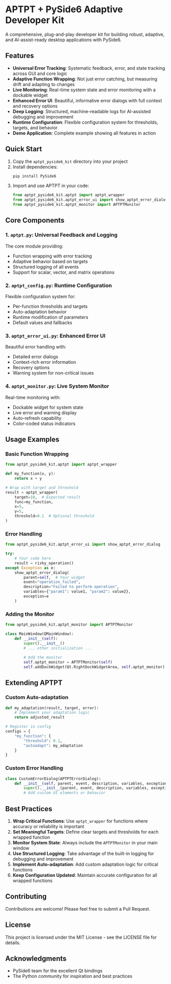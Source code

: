 # APTPT + PySide6 Adaptive Developer Kit

A comprehensive, plug-and-play developer kit for building robust, adaptive, and AI-assist-ready desktop applications with PySide6.

## Features

- **Universal Error Tracking**: Systematic feedback, error, and state tracking across GUI and core logic
- **Adaptive Function Wrapping**: Not just error catching, but measuring drift and adapting to changes
- **Live Monitoring**: Real-time system state and error monitoring with a dockable widget
- **Enhanced Error UI**: Beautiful, informative error dialogs with full context and recovery options
- **Deep Logging**: Structured, machine-readable logs for AI-assisted debugging and improvement
- **Runtime Configuration**: Flexible configuration system for thresholds, targets, and behavior
- **Demo Application**: Complete example showing all features in action

## Quick Start

1. Copy the `aptpt_pyside6_kit` directory into your project
2. Install dependencies:
   ```bash
   pip install PySide6
   ```
3. Import and use APTPT in your code:
   ```python
   from aptpt_pyside6_kit.aptpt import aptpt_wrapper
   from aptpt_pyside6_kit.aptpt_error_ui import show_aptpt_error_dialog
   from aptpt_pyside6_kit.aptpt_monitor import APTPTMonitor
   ```

## Core Components

### 1. `aptpt.py`: Universal Feedback and Logging

The core module providing:
- Function wrapping with error tracking
- Adaptive behavior based on targets
- Structured logging of all events
- Support for scalar, vector, and matrix operations

### 2. `aptpt_config.py`: Runtime Configuration

Flexible configuration system for:
- Per-function thresholds and targets
- Auto-adaptation behavior
- Runtime modification of parameters
- Default values and fallbacks

### 3. `aptpt_error_ui.py`: Enhanced Error UI

Beautiful error handling with:
- Detailed error dialogs
- Context-rich error information
- Recovery options
- Warning system for non-critical issues

### 4. `aptpt_monitor.py`: Live System Monitor

Real-time monitoring with:
- Dockable widget for system state
- Live error and warning display
- Auto-refresh capability
- Color-coded status indicators

## Usage Examples

### Basic Function Wrapping

```python
from aptpt_pyside6_kit.aptpt import aptpt_wrapper

def my_function(x, y):
    return x + y

# Wrap with target and threshold
result = aptpt_wrapper(
    target=10,  # Expected result
    func=my_function,
    x=5,
    y=5,
    threshold=0.1  # Optional threshold
)
```

### Error Handling

```python
from aptpt_pyside6_kit.aptpt_error_ui import show_aptpt_error_dialog

try:
    # Your code here
    result = risky_operation()
except Exception as e:
    show_aptpt_error_dialog(
        parent=self,  # Your widget
        event="operation_failed",
        description="Failed to perform operation",
        variables={"param1": value1, "param2": value2},
        exception=e
    )
```

### Adding the Monitor

```python
from aptpt_pyside6_kit.aptpt_monitor import APTPTMonitor

class MainWindow(QMainWindow):
    def __init__(self):
        super().__init__()
        # ... other initialization ...
        
        # Add the monitor
        self.aptpt_monitor = APTPTMonitor(self)
        self.addDockWidget(Qt.RightDockWidgetArea, self.aptpt_monitor)
```

## Extending APTPT

### Custom Auto-adaptation

```python
def my_adaptation(result, target, error):
    # Implement your adaptation logic
    return adjusted_result

# Register in config
configs = {
    "my_function": {
        "threshold": 0.1,
        "autoadapt": my_adaptation
    }
}
```

### Custom Error Handling

```python
class CustomErrorDialog(APTPTErrorDialog):
    def __init__(self, parent, event, description, variables, exception=None):
        super().__init__(parent, event, description, variables, exception)
        # Add custom UI elements or behavior
```

## Best Practices

1. **Wrap Critical Functions**: Use `aptpt_wrapper` for functions where accuracy or reliability is important
2. **Set Meaningful Targets**: Define clear targets and thresholds for each wrapped function
3. **Monitor System State**: Always include the `APTPTMonitor` in your main window
4. **Use Structured Logging**: Take advantage of the built-in logging for debugging and improvement
5. **Implement Auto-adaptation**: Add custom adaptation logic for critical functions
6. **Keep Configuration Updated**: Maintain accurate configuration for all wrapped functions

## Contributing

Contributions are welcome! Please feel free to submit a Pull Request.

## License

This project is licensed under the MIT License - see the LICENSE file for details.

## Acknowledgments

- PySide6 team for the excellent Qt bindings
- The Python community for inspiration and best practices 